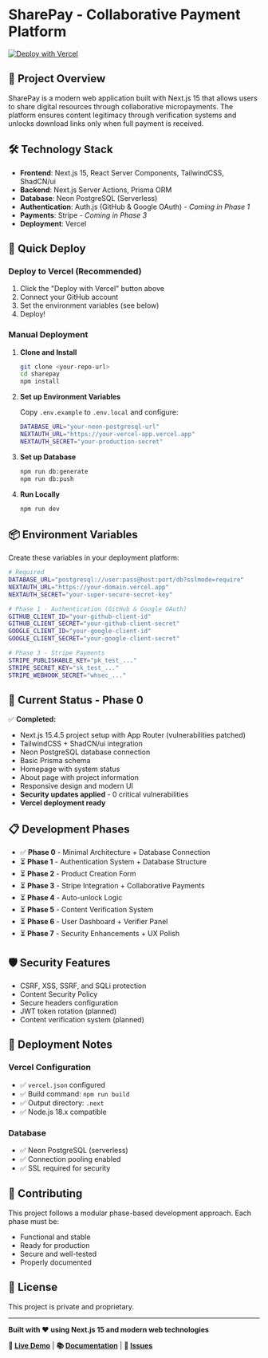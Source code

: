 # SharePay - Collaborative Payment Platform

[![Deploy with Vercel](https://vercel.com/button)](https://vercel.com/new/clone?repository-url=https://github.com/tu-usuario/sharepay)

## 🎯 Project Overview

SharePay is a modern web application built with Next.js 15 that allows users to share digital resources through collaborative micropayments. The platform ensures content legitimacy through verification systems and unlocks download links only when full payment is received.

## 🛠️ Technology Stack

- **Frontend**: Next.js 15, React Server Components, TailwindCSS, ShadCN/ui
- **Backend**: Next.js Server Actions, Prisma ORM
- **Database**: Neon PostgreSQL (Serverless)
- **Authentication**: Auth.js (GitHub & Google OAuth) - *Coming in Phase 1*
- **Payments**: Stripe - *Coming in Phase 3*
- **Deployment**: Vercel

## 🚀 Quick Deploy

### Deploy to Vercel (Recommended)

1. Click the "Deploy with Vercel" button above
2. Connect your GitHub account
3. Set the environment variables (see below)
4. Deploy!

### Manual Deployment

1. **Clone and Install**
   ```bash
   git clone <your-repo-url>
   cd sharepay
   npm install
   ```

2. **Set up Environment Variables**
   
   Copy `.env.example` to `.env.local` and configure:
   ```bash
   DATABASE_URL="your-neon-postgresql-url"
   NEXTAUTH_URL="https://your-vercel-app.vercel.app"
   NEXTAUTH_SECRET="your-production-secret"
   ```

3. **Set up Database**
   ```bash
   npm run db:generate
   npm run db:push
   ```

4. **Run Locally**
   ```bash
   npm run dev
   ```

## 📦 Environment Variables

Create these variables in your deployment platform:

```bash
# Required
DATABASE_URL="postgresql://user:pass@host:port/db?sslmode=require"
NEXTAUTH_URL="https://your-domain.vercel.app"
NEXTAUTH_SECRET="your-super-secure-secret-key"

# Phase 1 - Authentication (GitHub & Google OAuth)
GITHUB_CLIENT_ID="your-github-client-id"
GITHUB_CLIENT_SECRET="your-github-client-secret"
GOOGLE_CLIENT_ID="your-google-client-id"
GOOGLE_CLIENT_SECRET="your-google-client-secret"

# Phase 3 - Stripe Payments
STRIPE_PUBLISHABLE_KEY="pk_test_..."
STRIPE_SECRET_KEY="sk_test_..."
STRIPE_WEBHOOK_SECRET="whsec_..."
```

## 🔧 Current Status - Phase 0

✅ **Completed:**
- Next.js 15.4.5 project setup with App Router (vulnerabilities patched)
- TailwindCSS + ShadCN/ui integration
- Neon PostgreSQL database connection
- Basic Prisma schema
- Homepage with system status
- About page with project information
- Responsive design and modern UI
- **Security updates applied** - 0 critical vulnerabilities
- **Vercel deployment ready**

## 📋 Development Phases

- ✅ **Phase 0** - Minimal Architecture + Database Connection
- ⏳ **Phase 1** - Authentication System + Database Structure
- ⏳ **Phase 2** - Product Creation Form
- ⏳ **Phase 3** - Stripe Integration + Collaborative Payments
- ⏳ **Phase 4** - Auto-unlock Logic
- ⏳ **Phase 5** - Content Verification System
- ⏳ **Phase 6** - User Dashboard + Verifier Panel
- ⏳ **Phase 7** - Security Enhancements + UX Polish

## 🛡️ Security Features

- CSRF, XSS, SSRF, and SQLi protection
- Content Security Policy
- Secure headers configuration
- JWT token rotation (planned)
- Content verification system (planned)

## 🚀 Deployment Notes

### Vercel Configuration
- ✅ `vercel.json` configured
- ✅ Build command: `npm run build`
- ✅ Output directory: `.next`
- ✅ Node.js 18.x compatible

### Database
- ✅ Neon PostgreSQL (serverless)
- ✅ Connection pooling enabled
- ✅ SSL required for security

## 🤝 Contributing

This project follows a modular phase-based development approach. Each phase must be:
- Functional and stable
- Ready for production
- Secure and well-tested
- Properly documented

## 📄 License

This project is private and proprietary.

---

**Built with ❤️ using Next.js 15 and modern web technologies**

**🔗 [Live Demo](https://your-sharepay-app.vercel.app)** | **📚 [Documentation](./SETUP.md)** | **🐛 [Issues](https://github.com/your-username/sharepay/issues)**